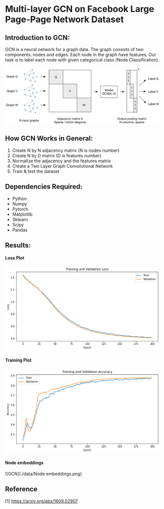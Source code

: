 # Multi-layer GCN on Facebook Large Page-Page Network Dataset

## Introduction to GCN:
GCN is a neural network for a graph data. The graph consists of two components: nodes and edges. Each node in the graph have features. Our task is to label each node with given categorical class (Node Classification).

![GCN](./data/GCN.png)

## How GCN Works in General:
1. Create N by N adjacency matrix (N is nodes number)
2. Create N by D matrix (D is features number)
3. Normalize the adjacency and the features matrix
4. Create a Two Layer Graph Convolutional Network
5. Train & test the dataset

## Dependencies Required:
- Python
- Numpy
- Pytorch
- Matplotlib
- Sklearn
- Scipy
- Pandas

## Results:
#### Loss Plot
![GCN](./data/Loss.png)
#### Training Plot
![GCN](./data/Accuracy.png)
#### Node embeddings
![GCN](./data/Node embeddings.png)

## Reference
[1] https://arxiv.org/abs/1609.02907
